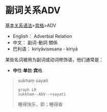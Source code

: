 <script>window.$docsify = {search: 'auto',name: 'mermaid',repo: 'https://github.com/mermaid-js/mermaid',loadSidebar: true,mergeNavbar: true,maxLevel: 4,subMaxLevel: 2,markdown: {renderer: {code: function(code, lang) {if (lang === "mermaid") {return ('<div class="mermaid">' + mermaid.render('mermaid-svg-' + num++, code) + "</div>");}return this.origin.code.apply(this, arguments);}}},plugins: [function (hook, vm) {hook.beforeEach(function (html) {url = 'https://github.com/mermaid-js/mermaid/blob/develop/docs/' + vm.route.filevar editHtml = '[:memo: Edit this Page](' + url + ')\n'return editHtml + html})}]}var num = 0;const isDarkMode = window.matchMedia("(prefers-color-scheme: dark)").matchesconst conf = { logLevel:4, startOnLoad: false, themeCSS:'.label { font-family: Source Sans Pro,Helvetica Neue,Arial,sans-serif; }' };if(isDarkMode && false) conf.theme = 'dark';mermaid.initialize(conf);</script>
  <script>window.onhashchange = function(a) {if(location) {ga('send', 'pageview', location.hash);}} </script>
  <script src="//cdn.jsdelivr.net/npm/docsify/lib/docsify.min.js"></script>
  <script src="//cdn.jsdelivr.net/npm/docsify/lib/plugins/search.min.js"></script>
  <script src="//cdn.jsdelivr.net/npm/docsify/lib/plugins/ga.min.js"></script>

# 副词关系ADV

[基本关系语法](basic-relation.md)&gt;[宾格](acc.md)&gt;ADV



* English： Adverbial Relation
* 中文： 副词-動詞 關係
* 巴利语： kiriyāvisesana - kiriyā

某些名词被用为副词或动词修饰语，他们通常是：
- **中**性·**单**数·**宾**格

>sukhaṃ sayati
>```mermaid
>graph LR
>sukkhaṃ--ADV-->sayati
>```
>睡得快乐，即；睡得香
